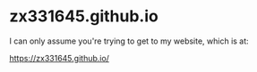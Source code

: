 # zx331645.github.io
I can only assume you're trying to get to my website, which is at:

https://zx331645.github.io/
